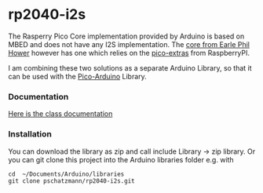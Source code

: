 # rp2040-i2s

The Rasperry Pico Core implementation provided by Arduino is based on MBED and does not have any I2S implementation. 
The [core from Earle Phil Hower](https://github.com/earlephilhower/arduino-pico) however has one which relies on the [pico-extras](https://github.com/raspberrypi/pico-extras) from RaspberryPI.

I am combining these two solutions as a separate Arduino Library, so that it can be used with the [Pico-Arduino](https://github.com/pschatzmann/pico-arduino.git) Library.


### Documentation

[Here is the class documentation](https://pschatzmann.github.io/rp2040-i2s/html/class_i2_s_class.html)


### Installation

You can download the library as zip and call include Library -> zip library. Or you can git clone this project into the Arduino libraries folder e.g. with
```
cd  ~/Documents/Arduino/libraries
git clone pschatzmann/rp2040-i2s.git
```
